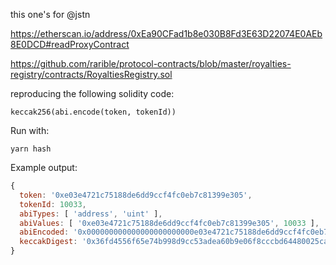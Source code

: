 this one's for @jstn

https://etherscan.io/address/0xEa90CFad1b8e030B8Fd3E63D22074E0AEb8E0DCD#readProxyContract

https://github.com/rarible/protocol-contracts/blob/master/royalties-registry/contracts/RoyaltiesRegistry.sol

reproducing the following solidity code:

```
keccak256(abi.encode(token, tokenId))
```

Run with:

```
yarn hash
```

Example output:

```javascript
{
  token: '0xe03e4721c75188de6dd9ccf4fc0eb7c81399e305',
  tokenId: 10033,
  abiTypes: [ 'address', 'uint' ],
  abiValues: [ '0xe03e4721c75188de6dd9ccf4fc0eb7c81399e305', 10033 ],
  abiEncoded: '0x000000000000000000000000e03e4721c75188de6dd9ccf4fc0eb7c81399e3050000000000000000000000000000000000000000000000000000000000002731',
  keccakDigest: '0x36fd4556f65e74b998d9cc53adea60b9e06f8cccbd64480025caf402c5280dc7'
}
```
